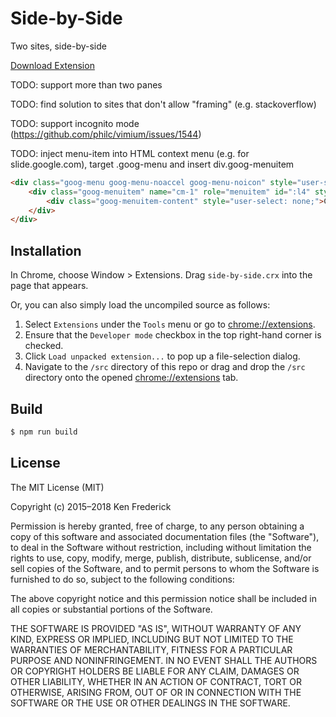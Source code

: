 Side-by-Side
==============

Two sites, side-by-side

[Download Extension](https://chrome.google.com/webstore/detail/side-by-side/bobidkladfnoamglfgpnllbkhjlhjlfb?hl=en-US)

TODO: support more than two panes

TODO: find solution to sites that don't allow "framing" (e.g. stackoverflow)

TODO: support incognito mode (https://github.com/philc/vimium/issues/1544)

TODO: inject menu-item into HTML context menu (e.g. for slide.google.com), target .goog-menu and insert div.goog-menuitem
```html
<div class="goog-menu goog-menu-noaccel goog-menu-noicon" style="user-select: none;overflow-y: auto;height: 544px;visibility: visible;left: 406px;top: 384px;box-sizing: border-box;width: 199px;/* display: none; */" id="cm-cell" role="menu" aria-haspopup="true" tabindex="-1">
    <div class="goog-menuitem" name="cm-1" role="menuitem" id=":l4" style="user-select: none;">
        <div class="goog-menuitem-content" style="user-select: none;">Cut</div>
    </div>
</div>
```



Installation
-------------

In Chrome, choose Window > Extensions.  Drag ```side-by-side.crx``` into the page that appears.

Or, you can also simply load the uncompiled source as follows:

1. Select ```Extensions``` under the ```Tools``` menu or go to [chrome://extensions](chrome://extensions).
2. Ensure that the ```Developer mode``` checkbox in the top right-hand corner is checked.
3. Click ```Load unpacked extension...``` to pop up a file-selection dialog.
4. Navigate to the ```/src``` directory of this repo or drag and drop the ```/src``` directory onto the opened [chrome://extensions](chrome://extensions) tab.



Build
-------------

```bash
$ npm run build
```



License
-------------
The MIT License (MIT)

Copyright (c) 2015–2018 Ken Frederick

Permission is hereby granted, free of charge, to any person obtaining a copy
of this software and associated documentation files (the "Software"), to deal
in the Software without restriction, including without limitation the rights
to use, copy, modify, merge, publish, distribute, sublicense, and/or sell
copies of the Software, and to permit persons to whom the Software is
furnished to do so, subject to the following conditions:

The above copyright notice and this permission notice shall be included in all
copies or substantial portions of the Software.

THE SOFTWARE IS PROVIDED "AS IS", WITHOUT WARRANTY OF ANY KIND, EXPRESS OR
IMPLIED, INCLUDING BUT NOT LIMITED TO THE WARRANTIES OF MERCHANTABILITY,
FITNESS FOR A PARTICULAR PURPOSE AND NONINFRINGEMENT. IN NO EVENT SHALL THE
AUTHORS OR COPYRIGHT HOLDERS BE LIABLE FOR ANY CLAIM, DAMAGES OR OTHER
LIABILITY, WHETHER IN AN ACTION OF CONTRACT, TORT OR OTHERWISE, ARISING FROM,
OUT OF OR IN CONNECTION WITH THE SOFTWARE OR THE USE OR OTHER DEALINGS IN THE
SOFTWARE.
